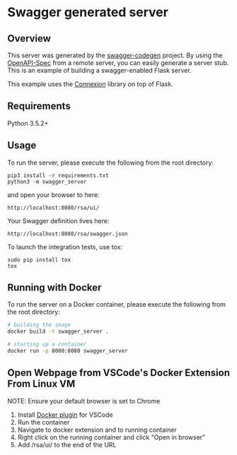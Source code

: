 # Swagger generated server

## Overview
This server was generated by the [swagger-codegen](https://github.com/swagger-api/swagger-codegen) project. By using the
[OpenAPI-Spec](https://github.com/swagger-api/swagger-core/wiki) from a remote server, you can easily generate a server stub.  This
is an example of building a swagger-enabled Flask server.

This example uses the [Connexion](https://github.com/zalando/connexion) library on top of Flask.

## Requirements
Python 3.5.2+

## Usage
To run the server, please execute the following from the root directory:

```
pip3 install -r requirements.txt
python3 -m swagger_server
```

and open your browser to here:

```
http://localhost:8080/rsa/ui/
```

Your Swagger definition lives here:

```
http://localhost:8080/rsa/swagger.json
```

To launch the integration tests, use tox:
```
sudo pip install tox
tox
```

## Running with Docker

To run the server on a Docker container, please execute the following from the root directory:

```bash
# building the image
docker build -t swagger_server .

# starting up a container
docker run -p 8080:8080 swagger_server
```

## Open Webpage from VSCode's Docker Extension From Linux VM

NOTE: Ensure your default browser is set to Chrome

1. Install [Docker plugin](https://marketplace.visualstudio.com/items?itemName=ms-azuretools.vscode-docker) for VSCode
2. Run the container
3. Navigate to docker extension and to running container
4. Right click on the running container and click "Open in browser"
5. Add /rsa/ui/ to the end of the URL
